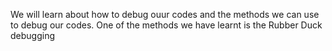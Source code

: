 We will learn about how to debug ouur codes and the methods we can use to debug our codes.
One of the methods we have learnt is the Rubber Duck debugging
